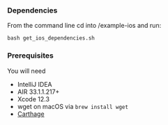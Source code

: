 ### Dependencies
From the command line cd into /example-ios and run:

```shell
bash get_ios_dependencies.sh
```


### Prerequisites

You will need

- IntelliJ IDEA
- AIR 33.1.1.217+
- Xcode 12.3
- wget on macOS via `brew install wget`
- [Carthage](https://github.com/Carthage/Carthage#installing-carthage)
